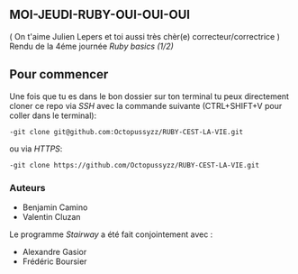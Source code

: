 ## MOI-JEUDI-RUBY-OUI-OUI-OUI

( On t'aime Julien Lepers et toi aussi très chèr(e) correcteur/correctrice )
Rendu de la 4éme journée *Ruby basics (1/2)*

## Pour commencer

Une fois que tu es dans le bon dossier sur ton terminal tu peux directement cloner ce repo
via *SSH* avec la commande suivante (CTRL+SHIFT+V pour coller dans le terminal):

    -git clone git@github.com:Octopussyzz/RUBY-CEST-LA-VIE.git
    
ou via *HTTPS*:
    
    -git clone https://github.com/Octopussyzz/RUBY-CEST-LA-VIE.git
    
### Auteurs

 - Benjamin Camino
 - Valentin Cluzan

Le programme *Stairway* a été fait conjointement avec :

 - Alexandre Gasior
 - Frédéric Boursier
 
